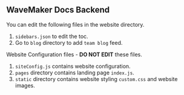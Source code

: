 WaveMaker Docs Backend
---

You can edit the following files in the website directory. 

1. `sidebars.json` to edit the toc.
2. Go to `blog` directory to add `team blog` feed.  

Website Configuration files - **DO NOT EDIT** these files. 

1. `siteConfig.js` contains website configuration. 
2. `pages` directory contains landing page `index.js`. 
2. `static` directory contains website styling `custom.css` and website images. 



